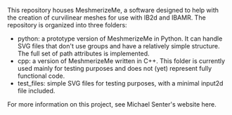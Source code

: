 This repository houses MeshmerizeMe, a software designed to help with the
creation of curvilinear meshes for use with IB2d and IBAMR. The repository is
organized into three folders:

- python: a prototype version of MeshmerizeMe in Python. It can handle SVG files
    that don't use groups and have a relatively simple structure. The full set
    of path attributes is implemented.
- cpp: a version of MeshmerizeMe written in C++. This folder is currently used
    mainly for testing purposes and does not (yet) represent fully functional
    code.
- test_files: simple SVG files for testing purposes, with a minimal input2d file
   included.

For more information on this project, see Michael Senter's website here.

